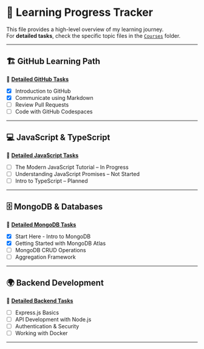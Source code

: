 # 🚀 Learning Progress Tracker

This file provides a high-level overview of my learning journey.  
For **detailed tasks**, check the specific topic files in the [`Courses`](./Courses/) folder.

---

## 🏗️ **GitHub Learning Path**
🔗 **[Detailed GitHub Tasks](./Courses/GitHub-Essentials.md)**  
- [x] Introduction to GitHub  
- [x] Communicate using Markdown  
- [ ] Review Pull Requests  
- [ ] Code with GitHub Codespaces  

---

## 💻 **JavaScript & TypeScript**
🔗 **[Detailed JavaScript Tasks](./Courses/JavaScript-and-TypeScript.md)**  
- [ ] The Modern JavaScript Tutorial – In Progress  
- [ ] Understanding JavaScript Promises – Not Started  
- [ ] Intro to TypeScript – Planned  

---

## 🗄️ **MongoDB & Databases**
🔗 **[Detailed MongoDB Tasks](./Courses/Introduction-to-MongoDB.md)**  
- [X] Start Here - Intro to MongoDB  
- [X] Getting Started with MongoDB Atlas  
- [ ] MongoDB CRUD Operations  
- [ ] Aggregation Framework  

---

## 🌍 **Backend Development**
🔗 **[Detailed Backend Tasks](./Courses/Backend-Development.md)**  
- [ ] Express.js Basics  
- [ ] API Development with Node.js  
- [ ] Authentication & Security  
- [ ] Working with Docker  

---
